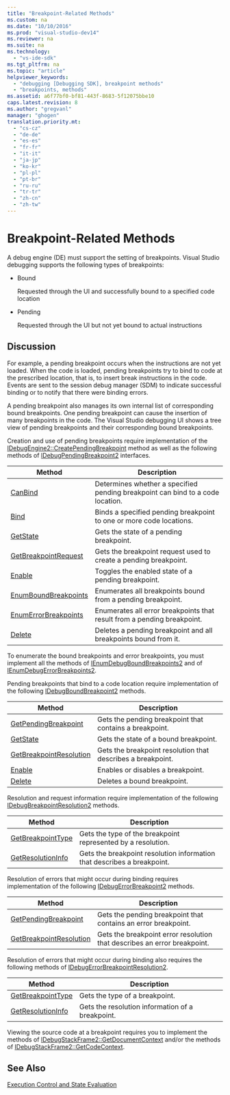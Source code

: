 ```yaml
---
title: "Breakpoint-Related Methods"
ms.custom: na
ms.date: "10/10/2016"
ms.prod: "visual-studio-dev14"
ms.reviewer: na
ms.suite: na
ms.technology: 
  - "vs-ide-sdk"
ms.tgt_pltfrm: na
ms.topic: "article"
helpviewer_keywords: 
  - "debugging [Debugging SDK], breakpoint methods"
  - "breakpoints, methods"
ms.assetid: a6f77bf0-bf81-443f-8683-5f12075bbe10
caps.latest.revision: 8
ms.author: "gregvanl"
manager: "ghogen"
translation.priority.mt: 
  - "cs-cz"
  - "de-de"
  - "es-es"
  - "fr-fr"
  - "it-it"
  - "ja-jp"
  - "ko-kr"
  - "pl-pl"
  - "pt-br"
  - "ru-ru"
  - "tr-tr"
  - "zh-cn"
  - "zh-tw"
---
```

# Breakpoint-Related Methods
A debug engine (DE) must support the setting of breakpoints. Visual Studio debugging supports the following types of breakpoints:  
  
-   Bound  
  
     Requested through the UI and successfully bound to a specified code location  
  
-   Pending  
  
     Requested through the UI but not yet bound to actual instructions  
  
## Discussion  
 For example, a pending breakpoint occurs when the instructions are not yet loaded. When the code is loaded, pending breakpoints try to bind to code at the prescribed location, that is, to insert break instructions in the code. Events are sent to the session debug manager (SDM) to indicate successful binding or to notify that there were binding errors.  
  
 A pending breakpoint also manages its own internal list of corresponding bound breakpoints. One pending breakpoint can cause the insertion of many breakpoints in the code. The Visual Studio debugging UI shows a tree view of pending breakpoints and their corresponding bound breakpoints.  
  
 Creation and use of pending breakpoints require implementation of the [IDebugEngine2::CreatePendingBreakpoint](../extensibility/idebugengine2--creatependingbreakpoint.md) method as well as the following methods of [IDebugPendingBreakpoint2](../extensibility/idebugpendingbreakpoint2.md) interfaces.  
  
|Method|Description|  
|------------|-----------------|  
|[CanBind](../extensibility/idebugpendingbreakpoint2--canbind.md)|Determines whether a specified pending breakpoint can bind to a code location.|  
|[Bind](../extensibility/idebugpendingbreakpoint2--bind.md)|Binds a specified pending breakpoint to one or more code locations.|  
|[GetState](../extensibility/idebugpendingbreakpoint2--getstate.md)|Gets the state of a pending breakpoint.|  
|[GetBreakpointRequest](../extensibility/idebugpendingbreakpoint2--getbreakpointrequest.md)|Gets the breakpoint request used to create a pending breakpoint.|  
|[Enable](../extensibility/idebugpendingbreakpoint2--enable.md)|Toggles the enabled state of a pending breakpoint.|  
|[EnumBoundBreakpoints](../extensibility/idebugpendingbreakpoint2--enumboundbreakpoints.md)|Enumerates all breakpoints bound from a pending breakpoint.|  
|[EnumErrorBreakpoints](../extensibility/idebugpendingbreakpoint2--enumerrorbreakpoints.md)|Enumerates all error breakpoints that result from a pending breakpoint.|  
|[Delete](../extensibility/idebugpendingbreakpoint2--delete.md)|Deletes a pending breakpoint and all breakpoints bound from it.|  
  
 To enumerate the bound breakpoints and error breakpoints, you must implement all the methods of [IEnumDebugBoundBreakpoints2](../extensibility/ienumdebugboundbreakpoints2.md) and of [IEnumDebugErrorBreakpoints2](../extensibility/ienumdebugerrorbreakpoints2.md).  
  
 Pending breakpoints that bind to a code location require implementation of the following [IDebugBoundBreakpoint2](../extensibility/idebugboundbreakpoint2.md) methods.  
  
|Method|Description|  
|------------|-----------------|  
|[GetPendingBreakpoint](../extensibility/idebugboundbreakpoint2--getpendingbreakpoint.md)|Gets the pending breakpoint that contains a breakpoint.|  
|[GetState](../extensibility/idebugboundbreakpoint2--getstate.md)|Gets the state of a bound breakpoint.|  
|[GetBreakpointResolution](../extensibility/idebugboundbreakpoint2--getbreakpointresolution.md)|Gets the breakpoint resolution that describes a breakpoint.|  
|[Enable](../extensibility/idebugboundbreakpoint2--enable.md)|Enables or disables a breakpoint.|  
|[Delete](../extensibility/idebugboundbreakpoint2--delete.md)|Deletes a bound breakpoint.|  
  
 Resolution and request information require implementation of the following [IDebugBreakpointResolution2](../extensibility/idebugbreakpointresolution2.md) methods.  
  
|Method|Description|  
|------------|-----------------|  
|[GetBreakpointType](../extensibility/idebugbreakpointresolution2--getbreakpointtype.md)|Gets the type of the breakpoint represented by a resolution.|  
|[GetResolutionInfo](../extensibility/idebugbreakpointresolution2--getresolutioninfo.md)|Gets the breakpoint resolution information that describes a breakpoint.|  
  
 Resolution of errors that might occur during binding requires implementation of the following [IDebugErrorBreakpoint2](../extensibility/idebugerrorbreakpoint2.md) methods.  
  
|Method|Description|  
|------------|-----------------|  
|[GetPendingBreakpoint](../extensibility/idebugerrorbreakpoint2--getpendingbreakpoint.md)|Gets the pending breakpoint that contains an error breakpoint.|  
|[GetBreakpointResolution](../extensibility/idebugerrorbreakpoint2--getbreakpointresolution.md)|Gets the breakpoint error resolution that describes an error breakpoint.|  
  
 Resolution of errors that might occur during binding also requires the following methods of [IDebugErrorBreakpointResolution2](../extensibility/idebugerrorbreakpointresolution2.md).  
  
|Method|Description|  
|------------|-----------------|  
|[GetBreakpointType](../extensibility/idebugerrorbreakpointresolution2--getbreakpointtype.md)|Gets the type of a breakpoint.|  
|[GetResolutionInfo](../extensibility/idebugerrorbreakpointresolution2--getresolutioninfo.md)|Gets the resolution information of a breakpoint.|  
  
 Viewing the source code at a breakpoint requires you to implement the methods of [IDebugStackFrame2::GetDocumentContext](../extensibility/idebugstackframe2--getdocumentcontext.md) and/or the methods of [IDebugStackFrame2::GetCodeContext](../extensibility/idebugstackframe2--getcodecontext.md).  
  
## See Also  
 [Execution Control and State Evaluation](../extensibility/execution-control-and-state-evaluation.md)